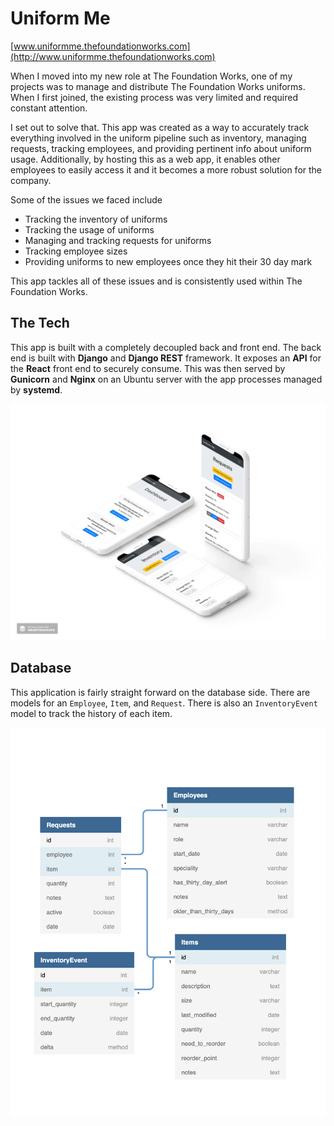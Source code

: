 # Uniform Me

[www.uniformme.thefoundationworks.com](http://www.uniformme.thefoundationworks.com)

When I moved into my new role at The Foundation Works, one of my projects was to manage and distribute The Foundation Works uniforms. When I first joined, the existing process was very limited and required constant attention. 

I set out to solve that. This app was created as a way to accurately track everything involved in the uniform pipeline such as inventory, managing requests, tracking employees, and providing pertinent info about uniform usage. Additionally, by hosting this as a web app, it enables other employees to easily access it and it becomes a more robust solution for the company.

Some of the issues we faced include

 - Tracking the inventory of uniforms
 - Tracking the usage of uniforms
 - Managing and tracking requests for uniforms
 - Tracking employee sizes
 - Providing uniforms to new employees once they hit their 30 day mark
 
 This app tackles all of these issues and is consistently used within The Foundation Works.

## The Tech
This app is built with a completely decoupled back and front end. The back end is built with **Django** and **Django REST** framework. It exposes an **API** for the **React** front end to securely consume. This was then served by **Gunicorn** and **Nginx**  on an Ubuntu server with the app processes managed by **systemd**.

![Screenshot](./back-end/screenshot.jpg)

## Database
This application is fairly straight forward on the database side. There are models for an `Employee`, `Item`, and `Request`. There is also an `InventoryEvent` model to track the history of each item.

![Database](./back-end/database.png)

